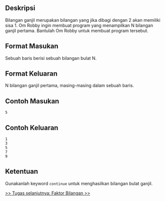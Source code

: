 ## Deskripsi

Bilangan ganjil merupakan bilangan yang jika dibagi dengan 2 akan memiliki sisa 1. Om Robby ingin membuat program yang menampilkan N bilangan ganjil pertama. Bantulah Om Robby untuk membuat program tersebut.

## Format Masukan

Sebuah baris berisi sebuah bilangan bulat N.

## Format Keluaran

N bilangan ganjil pertama, masing-masing dalam sebuah baris.

## Contoh Masukan

```
5
```

## Contoh Keluaran

```
1
3
5
7
9
```

## Ketentuan

Gunakanlah keyword `continue` untuk menghasilkan bilangan bulat ganjil.

[&gt;&gt; Tugas selanjutnya: Faktor Bilangan &gt;&gt;](2.3-kalkulator.md)